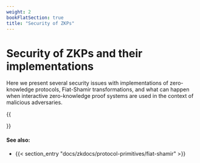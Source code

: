 ```yaml
---
weight: 2
bookFlatSection: true
title: "Security of ZKPs"
---
```


# Security of ZKPs and their implementations

Here we present several security issues with implementations of zero-knowledge protocols, Fiat-Shamir transformations, and what can happen when interactive zero-knowledge proof systems are used in the context of malicious adversaries.

{{<section>}}

#### See also:
 - {{< section_entry "docs/zkdocs/protocol-primitives/fiat-shamir" >}}